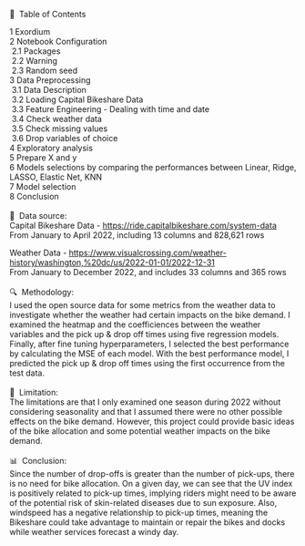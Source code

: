 <html>
<head>
<meta charset="UTF-8">
</head>
<body>
  
&#128204;&nbsp;&nbsp;Table of Contents

1  Exordium<br>
2  Notebook Configuration<br>
&nbsp;2.1  Packages<br>
&nbsp;2.2  Warning<br>
&nbsp;2.3  Random seed<br>
3  Data Preprocessing<br>
&nbsp;3.1  Data Description<br>
&nbsp;3.2  Loading Capital Bikeshare Data<br>
&nbsp;3.3  Feature Engineering - Dealing with time and date<br>
&nbsp;3.4  Check weather data<br>
&nbsp;3.5  Check missing values<br>
&nbsp;3.6  Drop variables of choice<br>
4  Exploratory analysis<br>
5  Prepare X and y<br>
6  Models selections by comparing the performances between Linear, Ridge, LASSO, Elastic Net, KNN<br>
7  Model selection<br>
8  Conclusion<br>
<br>
&#128204;&nbsp;&nbsp;Data source:<br>
Capital Bikeshare Data - https://ride.capitalbikeshare.com/system-data<br>
From January to April 2022, including 13 columns and 828,621 rows

Weather Data - https://www.visualcrossing.com/weather-history/washington,%20dc/us/2022-01-01/2022-12-31<br>
From January to December 2022, and includes 33 columns and 365 rows<br>
<br>
&#128269;&nbsp;&nbsp;Methodology:<br>
I used the open source data for some metrics from the weather data to investigate whether the weather had certain impacts on the bike demand. I examined the heatmap and the coefficiences between the weather variables and the pick up & drop off times using five regression models. Finally, after fine tuning hyperparameters, I selected the best performance by calculating the MSE of each model. With the best performance model, I predicted the pick up & drop off times using the first occurrence from the test data.<br>
<br>
&#128681;&nbsp;&nbsp;Limitation:<br>
The limitations are that I only examined one season during 2022 without considering seasonality and that I assumed there were no other possible effects on the bike demand. However, this project could provide basic ideas of the bike allocation and some potential weather impacts on the bike demand.<br>
<br>
&#128202;&nbsp;&nbsp;Conclusion:<br>
Since the number of drop-offs is greater than the number of pick-ups, there is no need for bike allocation. On a given day, we can see that the UV index is positively related to pick-up times, implying riders might need to be aware of the potential risk of skin-related diseases due to sun exposure. Also, windspeed has a negative relationship to pick-up times, meaning the Bikeshare could take advantage to maintain or repair the bikes and docks while weather services forecast a windy day.

</body>
</html>
